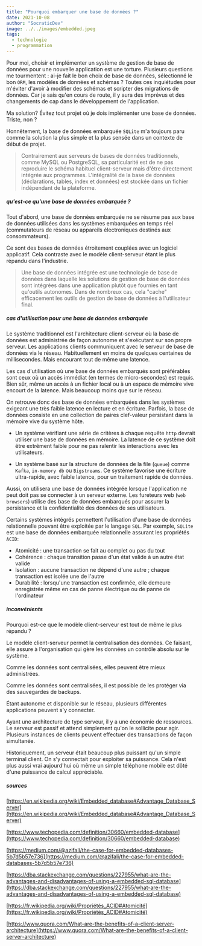 ```yaml
---
title: "Pourquoi embarquer une base de données ?"
date: 2021-10-08
author: "SocraticDev"
image: ../../images/embedded.jpeg
tags:
  - technologie
  - programmation
---
```


Pour moi, choisir et implémenter un système de gestion de base de données pour une nouvelle application est une torture. Plusieurs questions me tourmentent : ai-je fait le bon choix de base de données, sélectionné le bon `ORM`, les modèles de données et schémas ? Toutes ces inquiétudes pour m'éviter d'avoir à modifier des schémas et scripter des migrations de données. Car je sais qu'en cours de route, il y aura des imprévus et des changements de cap dans le développement de l'application.

Ma solution? Évitez tout projet où je dois implémenter une base de données. Triste, non ?

Honnêtement, la base de données embarquée `SQLite` m'a toujours paru comme la solution la plus simple et la plus sensée dans un contexte de début de projet.

> Contrairement aux serveurs de bases de données traditionnels, comme MySQL ou PostgreSQL, sa particularité est de ne pas reproduire le schéma habituel client-serveur mais d'être directement intégrée aux programmes. L'intégralité de la base de données (déclarations, tables, index et données) est stockée dans un fichier indépendant de la plateforme.

##### qu'est-ce qu'une base de données embarquée ?

Tout d'abord, une base de données embarquée ne se résume pas aux base de données utilisées dans les systèmes embarquées en temps réel (commutateurs de réseau ou appareils électroniques destinés aux consommateurs).

Ce sont des bases de données étroitement couplées avec un logiciel applicatif. Cela contraste avec le modèle client-serveur étant le plus répandu dans l'industrie.

> Une base de données intégrée est une technologie de base de données dans laquelle les solutions de gestion de base de données sont intégrées dans une application plutôt que fournies en tant qu'outils autonomes. Dans de nombreux cas, cela "cache" efficacement les outils de gestion de base de données à l'utilisateur final.

##### cas d'utilisation pour une base de données embarquée

Le système traditionnel est l'architecture client-serveur où la base de données est administrée de façon autonome et s'exécutant sur son propre serveur. Les applications clients communiquent avec le serveur de base de données via le réseau. Habituellement en moins de quelques centaines de millisecondes. Mais encourant tout de même une latence.

Les cas d'utilisation où une base de données embarqués sont préférables sont ceux où un accès immédiat (en termes de micro-secondes) est requis. Bien sûr, même un accès à un fichier local ou à un espace de mémoire vive encourt de la latence. Mais beaucoup moins que sur le réseau.

On retrouve donc des base de données embarquées dans les systèmes exigeant une très faible latence en lecture et en écriture. Parfois, la base de données consiste en une collection de paires clef-valeur persistant dans la mémoire vive du système hôte.

- Un système vérifiant une série de critères à chaque requête `http` devrait utiliser une base de données en mémoire. La latence de ce système doit être extrêment faible pour ne pas ralentir les interactions avec les utilisateurs.

- Un système basé sur la structure de données de la file (`queue`) comme `Kafka`, `in-memory db` ou `Bigstreams`. Ce système favorise une écriture ultra-rapide, avec faible latence, pour un traitement rapide de données.

Aussi, on utilisera une base de données intégrée lorsque l'application ne peut doit pas se connecter à un serveur externe. Les fureteurs web (`web browsers`) utilise des base de données embarqués pour assurer la persistance et la confidentialité des données de ses utilisateurs.

Certains systèmes intégrés permettent l'utilisation d'une base de données relationnelle pouvant être exploitée par le langage `SQL`. Par exemple, `SQLite` est une base de données embarquée relationnelle assurant les propriétés `ACID`:

- Atomicité : une transaction se fait au complet ou pas du tout
- Cohérence : chaque transition passe d'un état valide à un autre état valide
- Isolation : aucune transaction ne dépend d'une autre ; chaque transaction est isolée une de l'autre
- Durabilité : lorsqu'une transaction est confirmée, elle demeure enregistrée même en cas de panne électrique ou de panne de l'ordinateur

##### inconvénients

Pourquoi est-ce que le modèle client-serveur est tout de même le plus répandu ?

Le modèle client-serveur permet la centralisation des données. Ce faisant, elle assure à l'organisation qui gère les données un contrôle absolu sur le système.

Comme les données sont centralisées, elles peuvent être mieux administrées.

Comme les données sont centralisées, il est possible de les protéger via des sauvegardes de backups.

Étant autonome et disponible sur le réseau, plusieurs différentes applications peuvent s'y connecter.

Ayant une architecture de type serveur, il y a une économie de ressources. Le serveur est passif et attend simplement qu'on le sollicite pour agir. Plusieurs instances de clients peuvent effectuer des transactions de façon simultanée.

Historiquement, un serveur était beaucoup plus puissant qu'un simple terminal client. On s'y connectait pour exploiter sa puissance. Cela n'est plus aussi vrai aujourd'hui où même un simple téléphone mobile est dôté d'une puissance de calcul appréciable.

##### sources

[https://en.wikipedia.org/wiki/Embedded_database#Advantage_Database_Server](https://en.wikipedia.org/wiki/Embedded_database#Advantage_Database_Server)

[https://www.techopedia.com/definition/30660/embedded-database](https://www.techopedia.com/definition/30660/embedded-database)

[https://medium.com/@azifali/the-case-for-embedded-databases-5b7d5b57e736](https://medium.com/@azifali/the-case-for-embedded-databases-5b7d5b57e736)

[https://dba.stackexchange.com/questions/227955/what-are-the-advantages-and-disadvantages-of-using-a-embedded-sql-database](https://dba.stackexchange.com/questions/227955/what-are-the-advantages-and-disadvantages-of-using-a-embedded-sql-database)

[https://fr.wikipedia.org/wiki/Propriétés_ACID#Atomicité](https://fr.wikipedia.org/wiki/Propriétés_ACID#Atomicité)

[https://www.quora.com/What-are-the-benefits-of-a-client-server-architecture](https://www.quora.com/What-are-the-benefits-of-a-client-server-architecture)
